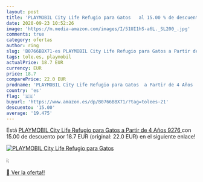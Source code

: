 ```yaml
---
layout: post
title: 'PLAYMOBIL City Life Refugio para Gatos   al 15.00 % de descuento'
date: 2020-09-23 10:52:26
image: 'https://m.media-amazon.com/images/I/51UI1hS-a6L._SL200_.jpg'
comments: true
category: ofertas
author: ring
slug: 'B0766BBX71-es PLAYMOBIL City Life Refugio para Gatos a Partir de 4 Años...'
tags: tole.es, playmobil
actualPrice: 18.7 EUR
currency: EUR
price: 18.7
comparePrice: 22.0 EUR
prodname: 'PLAYMOBIL City Life Refugio para Gatos  a Partir de 4 Años  9276 '
country: 'es'
flag: '🇪🇸'
buyurl: 'https://www.amazon.es/dp/B0766BBX71/?tag=tolees-21'
descuento: '15.00'
average: '19.475'
---
```


Está [PLAYMOBIL City Life Refugio para Gatos  a Partir de 4 Años  9276 ](https://www.amazon.es/dp/B0766BBX71/?tag=tolees-21) con 15.00 de descuento por 18.7 EUR (original: 22.0 EUR) en el siguiente enlace!

[![PLAYMOBIL City Life Refugio para Gatos  ](https://m.media-amazon.com/images/I/51UI1hS-a6L._SL200_.jpg)](https://www.amazon.es/dp/B0766BBX71/?tag=tolees-21)

ℹ️:


[🛒 Ver la oferta!!](https://www.amazon.es/dp/B0766BBX71/?tag=tolees-21)
